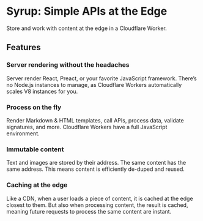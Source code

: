 # Syrup: Simple APIs at the Edge

Store and work with content at the edge in a Cloudflare Worker.

## Features

### Server rendering without the headaches

Server render React, Preact, or your favorite JavaScript framework. There’s no Node.js instances to manage, as Cloudflare Workers automatically scales V8 instances for you.

### Process on the fly

Render Markdown & HTML templates, call APIs, process data, validate signatures, and more. Cloudflare Workers have a full JavaScript environment.

### Immutable content

Text and images are stored by their address. The same content has the same address. This means content is efficiently de-duped and reused.

### Caching at the edge

Like a CDN, when a user loads a piece of content, it is cached at the edge closest to them. But also when processing content, the result is cached, meaning future requests to process the same content are instant.
